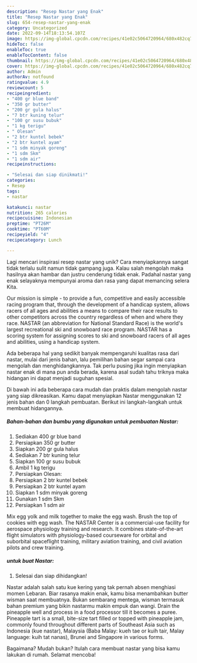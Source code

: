 ```yaml
---
description: "Resep Nastar yang Enak"
title: "Resep Nastar yang Enak"
slug: 654-resep-nastar-yang-enak
category: Uncategorized
date: 2022-09-14T18:13:54.107Z
image: https://img-global.cpcdn.com/recipes/41e02c5064720964/680x482cq70/nastar-foto-resep-utama.jpg
hideToc: false
enableToc: true
enableTocContent: false
thumbnail: https://img-global.cpcdn.com/recipes/41e02c5064720964/680x482cq70/nastar-foto-resep-utama.jpg
cover: https://img-global.cpcdn.com/recipes/41e02c5064720964/680x482cq70/nastar-foto-resep-utama.jpg
author: Admin
authorAv: notfound
ratingvalue: 4.9
reviewcount: 5
recipeingredient:
- "400 gr blue band"
- "350 gr butter"
- "200 gr gula halus"
- "7 btr kuning telur"
- "100 gr susu bubuk"
- "1 kg terigu"
- " Olesan"
- "2 btr kuntel bebek"
- "2 btr kuntel ayam"
- "1 sdm minyak goreng"
- "1 sdm Skm"
- "1 sdm air"
recipeinstructions:

- "Selesai dan siap dinikmati!"
categories:
- Resep
tags:
- nastar

katakunci: nastar 
nutrition: 265 calories
recipecuisine: Indonesian
preptime: "PT26M"
cooktime: "PT60M"
recipeyield: "4"
recipecategory: Lunch

---
```





Lagi mencari inspirasi resep nastar yang unik? Cara menyiapkannya sangat tidak terlalu sulit namun tidak gampang juga. Kalau salah mengolah maka hasilnya akan hambar dan justru cenderung tidak enak. Padahal nastar yang enak selayaknya mempunyai aroma dan rasa yang dapat memancing selera Kita.





Our mission is simple - to provide a fun, competitive and easily accessible racing program that, through the development of a handicap system, allows racers of all ages and abilities a means to compare their race results to other competitors across the country regardless of when and where they race. NASTAR (an abbreviation for National Standard Race) is the world&#39;s largest recreational ski and snowboard race program. NASTAR has a scoring system for assigning scores to ski and snowboard racers of all ages and abilities, using a handicap system.

Ada beberapa hal yang sedikit banyak mempengaruhi kualitas rasa dari nastar, mulai dari jenis bahan, lalu pemilihan bahan segar sampai cara mengolah dan menghidangkannya. Tak perlu pusing jika ingin menyiapkan nastar enak di mana pun anda berada, karena asal sudah tahu triknya maka hidangan ini dapat menjadi suguhan spesial.






Di bawah ini ada beberapa cara mudah dan praktis dalam mengolah nastar yang siap dikreasikan. Kamu dapat menyiapkan Nastar menggunakan 12 jenis bahan dan 0 langkah pembuatan. Berikut ini langkah-langkah untuk membuat hidangannya.

<!--inarticleads1-->

##### Bahan-bahan dan bumbu yang digunakan untuk pembuatan Nastar:

1. Sediakan 400 gr blue band
1. Persiapkan 350 gr butter
1. Siapkan 200 gr gula halus
1. Sediakan 7 btr kuning telur
1. Siapkan 100 gr susu bubuk
1. Ambil 1 kg terigu
1. Persiapkan  Olesan:
1. Persiapkan 2 btr kuntel bebek
1. Persiapkan 2 btr kuntel ayam
1. Siapkan 1 sdm minyak goreng
1. Gunakan 1 sdm Skm
1. Persiapkan 1 sdm air


Mix egg yolk and milk together to make the egg wash. Brush the top of cookies with egg wash. The NASTAR Center is a commercial-use facility for aerospace physiology training and research. It combines state-of-the-art flight simulators with physiology-based courseware for orbital and suborbital spaceflight training, military aviation training, and civil aviation pilots and crew training. 

<!--inarticleads2-->

#####  untuk buat Nastar:


1. Selesai dan siap dihidangkan!

Nastar adalah salah satu kue kering yang tak pernah absen menghiasi momen Lebaran. Biar rasanya makin enak, kamu bisa menambahkan butter wisman saat membuatnya. Bukan sembarang mentega, wisman termasuk bahan premium yang bikin nastarmu makin empuk dan wangi. Drain the pineapple well and process in a food processor till it becomes a puree. Pineapple tart is a small, bite-size tart filled or topped with pineapple jam, commonly found throughout different parts of Southeast Asia such as Indonesia (kue nastar), Malaysia (Baba Malay: kueh tae or kuih tair, Malay language: kuih tat nanas), Brunei and Singapore in various forms. 

Bagaimana? Mudah bukan? Itulah cara membuat nastar yang bisa kamu lakukan di rumah. Selamat mencoba!
